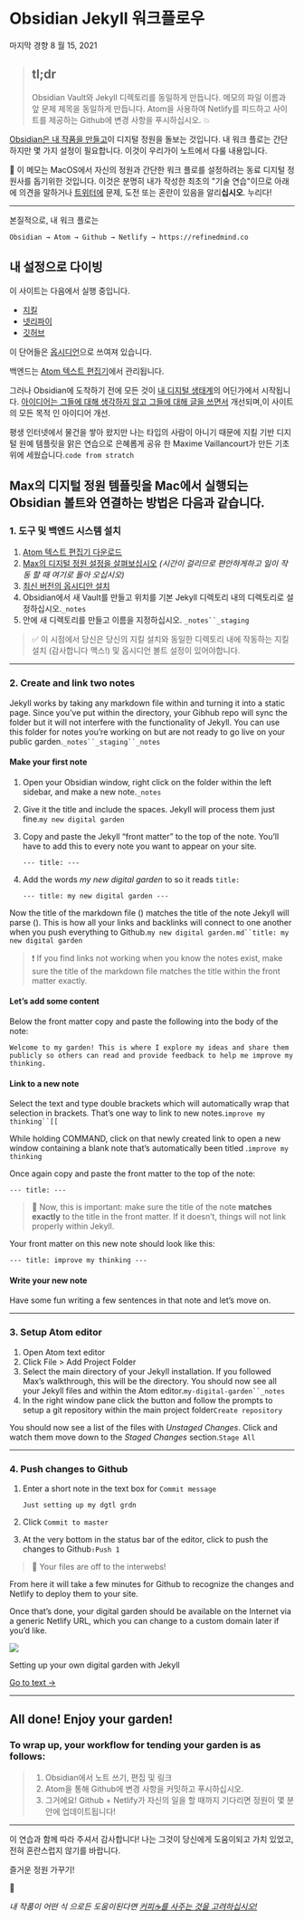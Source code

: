 # Obsidian Jekyll 워크플로우

마지막 경향 8 월 15, 2021

> ## tl;dr
> 
> Obsidian Vault와 Jekyll 디렉토리를 동일하게 만듭니다. 메모의 파일 이름과 앞 문제 제목을 동일하게 만듭니다. Atom을 사용하여 Netlify를 피드하고 사이트를 제공하는 Github에 변경 사항을 푸시하십시오. 💥

[Obsidian은 내 작품을 만들고](https://refinedmind.co/obsidian-is-for-building-my-body-of-work)이 디지털 정원을 돌보는 것입니다. 내 워크 플로는 간단하지만 몇 가지 설정이 필요합니다. 이것이 우리가이 노트에서 다룰 내용입니다.

🌱 이 메모는 MacOS에서 자신의 정원과 간단한 워크 플로를 설정하려는 동료 디지털 정원사를 돕기위한 것입니다. 이것은 분명히 내가 작성한 최초의 "기술 연습"이므로 아래에 의견을 말하거나 [트위터에](https://twitter.com/miketnnnbm) 문제, 도전 또는 혼란이 있음을 알리**십시오**. 누리다!

---

본질적으로, 내 워크 플로는

```
Obsidian → Atom → Github → Netlify → https://refinedmind.co
```

## 내 설정으로 다이빙

이 사이트는 다음에서 실행 중입니다.

-   [지킬](https://jekyllrb.com/)
-   [넷리파이](https://www.netlify.com/)
-   [깃허브](https://www.github.com/)

이 단어들은 [옵시디언](https://obsidian.md/)으로 쓰여져 있습니다.

백엔드는 [Atom 텍스트 편집기](https://atom.io/)에서 관리됩니다.

그러나 Obsidian에 도착하기 전에 모든 것이 [내 디지털 생태계](https://refinedmind.co/my-digital-ecosystem)의 어딘가에서 시작됩니다. [아이디어는 그들에 대해 생각하지 않고 그들에 대해 글을 쓰면서](https://refinedmind.co/ideas-improve-by-writing-about-them-not-by-thinking-about-them) 개선되며,이 사이트의 모든 목적 인 아이디어 개선.

평생 인터넷에서 물건을 쌓아 왔지만 나는 타입의 사람이 아니기 때문에 지킬 기반 디지털 원예 템플릿을 맑은 연습으로 은혜롭게 공유 한 Maxime Vaillancourt가 만든 기초 위에 세웠습니다.`code from stratch`

## Max의 디지털 정원 템플릿을 Mac에서 실행되는 Obsidian 볼트와 연결하는 방법은 다음과 같습니다.

### 1. 도구 및 백엔드 시스템 설치

1.  [Atom 텍스트 편집기 다운로드](https://atom.io/)
2.  [Max의 디지털 정원 설정을 살펴보십시오](https://maximevaillancourt.com/blog/setting-up-your-own-digital-garden-with-jekyll) _(시간이 걸리므로 편안하게하고 일이 작동 할 때 여기로 돌아 오십시오)_
3.  [최신 버전의 옵시디안 설치](https://obsidian.md/)
4.  Obsidian에서 새 Vault를 만들고 위치를 기본 Jekyll 디렉토리 내의 디렉토리로 설정하십시오.`_notes`
5.  안에 새 디렉토리를 만들고 이름을 지정하십시오. `_notes``_staging`

> ✅ 이 시점에서 당신은 당신의 지킬 설치와 동일한 디렉토리 내에 작동하는 지킬 설치 (감사합니다 맥스!) 및 옵시디언 볼트 설정이 있어야합니다.

---

### 2. Create and link two notes

Jekyll works by taking any markdown file within and turning it into a static page. Since you’ve put within the directory, your Gibhub repo will sync the folder but it will not interfere with the functionality of Jekyll. You can use this folder for notes you’re working on but are not ready to go live on your public garden.`_notes``_staging``_notes`

#### Make your first note

1.  Open your Obsidian window, right click on the folder within the left sidebar, and make a new note.`_notes`
2.  Give it the title and include the spaces. Jekyll will process them just fine.`my new digital garden`
3.  Copy and paste the Jekyll “front matter” to the top of the note. You’ll have to add this to every note you want to appear on your site.
    
    ```
    --- title: ---
    ```
    
4.  Add the words _my new digital garden_ to so it reads `title:`
    
    ```
    --- title: my new digital garden ---
    ```
    

Now the title of the markdown file () matches the title of the note Jekyll will parse (). This is how all your links and backlinks will connect to one another when you push everything to Github.`my new digital garden.md``title: my new digital garden`

> ❗️ If you find links not working when you know the notes exist, make sure the title of the markdown file matches the title within the front matter exactly.

#### Let’s add some content

Below the front matter copy and paste the following into the body of the note:

```
Welcome to my garden! This is where I explore my ideas and share them publicly so others can read and provide feedback to help me improve my thinking.
```

#### Link to a new note

Select the text and type double brackets which will automatically wrap that selection in brackets. That’s one way to link to new notes.`improve my thinking``[[`

While holding COMMAND, click on that newly created link to open a new window containing a blank note that’s automatically been titled .`improve my thinking`

Once again copy and paste the front matter to the top of the note:

```
--- title: ---
```

> 🚨 Now, this is important: make sure the title of the note **matches exactly** to the title in the front matter. If it doesn’t, things will not link properly within Jekyll.

Your front matter on this new note should look like this:

```
--- title: improve my thinking ---
```

#### Write your new note

Have some fun writing a few sentences in that note and let’s move on.

---

### 3. Setup Atom editor

1.  Open Atom text editor
2.  Click File > Add Project Folder
3.  Select the main directory of your Jekyll installation. If you followed Max’s walkthrough, this will be the directory. You should now see all your Jekyll files and within the Atom editor.`my-digital-garden``_notes`
4.  In the right window pane click the button and follow the prompts to setup a git repository within the main project folder`Create repository`

You should now see a list of the files with _Unstaged Changes_. Click and watch them move down to the _Staged Changes_ section.`Stage All`

---

### 4. Push changes to Github

1.  Enter a short note in the text box for `Commit message`
    
    ```
    Just setting up my dgtl grdn
    ```
    
2.  Click `Commit to master`
3.  At the very bottom in the status bar of the editor, click to push the changes to Github`⇧Push 1`

> 💾 Your files are off to the interwebs!

From here it will take a few minutes for Github to recognize the changes and Netlify to deploy them to your site.

Once that’s done, your digital garden should be available on the Internet via a generic Netlify URL, which you can change to a custom domain later if you’d like.

![](https://s2.googleusercontent.com/s2/favicons?domain_url=https://maximevaillancourt.com/blog/setting-up-your-own-digital-garden-with-jekyll&sz=64)

Setting up your own digital garden with Jekyll

[Go to text →](https://maximevaillancourt.com/blog/setting-up-your-own-digital-garden-with-jekyll)

---

## All done! Enjoy your garden!

### To wrap up, your workflow for tending your garden is as follows:

> 1.  Obsidian에서 노트 쓰기, 편집 및 링크
> 2.  Atom을 통해 Github에 변경 사항을 커밋하고 푸시하십시오.
> 3.  그거에요! Github + Netlify가 자신의 일을 할 때까지 기다리면 정원이 몇 분 안에 업데이트됩니다!

---

이 연습과 함께 따라 주셔서 감사합니다! 나는 그것이 당신에게 도움이되고 가치 있었고, 전혀 혼란스럽지 않기를 바랍니다.

즐거운 정원 가꾸기!

🌱

_내 작품이 어떤 식 으로든 도움이된다면 [커피☕를 사주는 것을 고려하십시오!](https://www.buymeacoffee.com/miketannenbaum)_